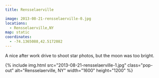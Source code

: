 ```yaml
---
title: Rensselaerville

image: 2013-08-21-rensselaerville-0.jpg
locations:
  - Rensselaerville,NY
map: static
coordinates:
  - -74.1365088,42.5172082
---
```


A nice after work drive to shoot star photos, but the moon was too bright.

<div class="photos">

{% include img.html src="2013-08-21-rensselaerville-1.jpg" class="pop-out" alt="Rensselaerville, NY" width="1600" height="1200" %}

</div>
